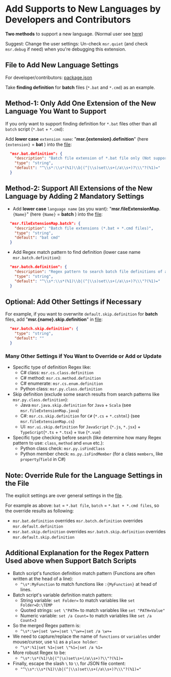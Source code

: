 # Add Supports to New Languages by Developers and Contributors

**Two methods** to support a new language. (Normal user see [here](https://github.com/qualiu/vscode-msr/blob/master/README.md#easy-to-support-new-languages))

Suggest: Change the user settings: Un-check `msr.quiet` (and check `msr.debug` if need) when you're debugging this extension.

## File to Add New Language Settings

For developer/contributors: [package.json](https://github.com/qualiu/vscode-msr/blob/master/package.json)

Take **finding definition** for **batch** files (`*.bat` and `*.cmd`) as an example.

## Method-1: Only Add One Extension of the New Language You Want to Support

If you only want to support finding definition for `*.bat` files other than all `batch` script (`*.bat` + `*.cmd`):

Add **lower case** `extension name`: "**msr.{extension}.definition**" (here `{extension}` = **bat** ) into the [file](#file-to-add-new-language-settings):

```json
  "msr.bat.definition": {
    "description": "Batch file extension of *.bat file only (Not support *.cmd file).",
    "type": "string",
    "default": "^\\s*:\\s*(%1)\\b|(^|\\s)set\\s+(/a\\s+)?\\\"?(%1)="
  }
```

## Method-2: Support All Extensions of the New Language by Adding 2 Mandatory Settings

- Add **lower case** `language name` (as you want): "**msr.fileExtensionMap**.`{Name}`" (here `{Name}` = **batch** ) into the [file](#file-to-add-new-language-settings):

```json
  "msr.fileExtensionMap.batch": {
    "description": "Batch file extensions (*.bat + *.cmd files)",
    "type": "string",
    "default": "bat cmd"
  }
```

- Add Regex match pattern to find definition (lower case name `msr.batch.definition`):

```json
  "msr.batch.definition": {
    "description": "Regex pattern to search batch file definitions of a function or variable.",
    "type": "string",
    "default": "^\\s*:\\s*(%1)\\b|(^|\\s)set\\s+(/a\\s+)?\\\"?(%1)="
  }
```

## Optional: Add Other Settings if Necessary

For example, if you want to overwrite `default.skip.definition` for **batch** files, add "**msr.{name}.skip.definition**" in [file](#file-to-add-new-language-settings):

```json
  "msr.batch.skip.definition": {
    "type": "string",
    "default": ""
  }
```

### Many Other Settings if You Want to Override or Add or Update

- Specific type of definition Regex like:
  - C# class: `msr.cs.class.definition`
  - C# method: `msr.cs.method.definition`
  - C# enumerate: `msr.cs.enum.definition`
  - Python class: `msr.py.class.definition`
- Skip definition (exclude some search results from search patterns like `msr.py.class.definition`):
  - Java `msr.java.skip.definition` for `Java` + `Scala` (see `msr.fileExtensionMap.java`)
  - C#: `msr.cs.skip.definition` for `C#` (`*.cs` + `*.cshtml`) (see `msr.fileExtensionMap.cs`)
  - UI: `msr.ui.skip.definition` for `JavaScript` (`*.js`, `*.jsx`) + `TypeScript`(`*.ts` + `*.tsx`) + `Vue` (`*.vue`)
- Specific type checking before search (like determine how many Regex pattern to use: `class`, `method` and `enum` etc.):
  - Python class check: `msr.py.isFindClass`
  - Python member check: `ms.py.isFindMember` (for a class `members`, like `property`/`field` in C#)

## Note: Override Rule for the Language Settings in the File

The explicit settings are over general settings in the [file](#file-to-add-new-language-settings).

For example as above: `bat` = `*.bat file`, `batch` = `*.bat + *.cmd files`, so the override results as following:

- `msr.bat.definition` overrides `msr.batch.definition` overrides `msr.default.definition`
- `msr.bat.skip.definition` overrides `msr.batch.skip.definition` overrides `msr.default.skip.definition`

## Additional Explanation for the Regex Pattern Used above when Support Batch Scripts

- Batch script's function definition match pattern (Functions are often written at the head of a line):
  - `^\s*:MyFunction` to match functions like `:{MyFunction}` at head of lines.
- Batch script's variable definition match pattern:
  - String variable: `set Folder=` to match variables like `set Folder=D:\TEMP`
  - Quoted strings: `set \"PATH=` to match variables like `set "PATH=Value"`
  - Numeric variable: `set /a Count=` to match variables like `set /a Count=3`
- So the merged Regex pattern is:
  - `^\s*:\w+|set \w+=|set \"\w+=|set /a \w+=`
- We need to capture/replace the name of `functions` or `variables` under mouse/cursor, use `%1` as a `place holder`:
  - `^\s*:%1|set %1=|set \"%1=|set /a %1=`
- More robust Regex to be:
  - `^\s*:\s*(%1)\b|(^|\s)set\s+(/a\\s+)?\\"?(%1)=`
- Finally, escape the slash `\` to `\\` for JSON file content:
  - `"^\\s*:\\s*(%1)\\b|(^|\\s)set\\s+(/a\\s+)?\\\"?(%1)="`
